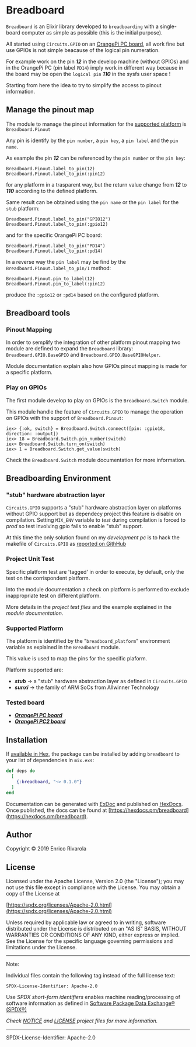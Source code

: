 # Breadboard

`Breadboard` is an Elixir library developed to `breadboarding` with a single-board computer as simple as possible (this is the initial purpose).

All started using `Circuits.GPIO` on an [OrangePi PC board](http://www.orangepi.org/orangepipc/), all work fine but use GPIOs is not simple beacause of the logical pin numeration.

For example work on the pin ***12*** in the develop machine (without GPIOs) and in the OrangePi PC (pin label `PD14`) imply work in different way because in the board may be open the `logical pin` ***110*** in the sysfs user space !

Starting from here the idea to try to simplify the access to pinout information.


## Manage the pinout map
The module to manage the pinout information for the [supported platform](#supported-platform) is `Breadboard.Pinout`

Any pin is identify by the `pin number`, a `pin key`, a `pin label` and the `pin name`.

As example the pin ***12*** can be referenced by the `pin number` or the `pin key`:

```
Breadboard.Pinout.label_to_pin(12)
Breadboard.Pinout.label_to_pin(:pin12)
```

for any platform in a trasparent way, but the return value change from ***12*** to ***110*** according to the defined platform.

Same result can be obtained using the `pin name` or the `pin label` for the `stub` platform:
```
Breadboard.Pinout.label_to_pin("GPIO12")
Breadboard.Pinout.label_to_pin(:gpio12)
```

and for the specific OrangePi PC board:

```
Breadboard.Pinout.label_to_pin("PD14")
Breadboard.Pinout.label_to_pin(:pd14)
```

In a reverse way the `pin label` may be find by the `Breadboard.Pinout.label_to_pin/1` method:

```
Breadboard.Pinout.pin_to_label(12)
Breadboard.Pinout.pin_to_label(:pin12)
```

produce the `:gpio12` or `:pd14` based on the configured platform.

## Breadboard tools

### Pinout Mapping
In order to semplify the integration of other platform pinout mapping two module are defined to expand the `Breadboard` library: `Breadboard.GPIO.BaseGPIO` and `Breadboard.GPIO.BaseGPIOHelper`.

Module documentation explain also how GPIOs pinout mapping is made for a specific platform.

### Play on GPIOs
The first module develop to play on GPIOs is the `Breadboard.Switch` module.

This module handle the feature of `Circuits.GPIO` to manage the operation on GPIOs with the support of `Breadboard.Pinout`:

```
iex> {:ok, switch} = Breadboard.Switch.connect([pin: :gpio18, direction: :output])
iex> 18 = Breadboard.Switch.pin_number(switch)
iex> Breadboard.Switch.turn_on(switch)
iex> 1 = Breadboard.Switch.get_value(switch)
```

Check the `Breadboard.Switch` module documentation for more information.

## Breadboarding Environment

### "stub" hardware abstraction layer
`Circuits.GPIO` supports a "stub" hardware abstraction layer on platforms without GPIO support but as dependecy project this feature is disable on compilation. Setting `MIX_ENV` variable to *test* during compilation is forced to *prod* so test involving gpio fails to enable "stub" support.

At this time the only solution found on my *development pc* is to hack the makefile of `Circuits.GPIO` as [reported on GithHub](https://github.com/elixir-circuits/circuits_gpio/pull/61)

### Project Unit Test
Specific platform test are 'tagged' in order to execute, by default, only the test on the corrispondent platform.

Into the module documentation a check on platform is performed to exclude inappropriate test on different platform.

More details in the *project test files* and the example explained in the *module documentation*.

### Supported Platform
The platform is identified by the "`breadboard_platform`" environment variable as explained in the `Breadboard` module.

This value is used to map the pins for the specific plaform.

Platform supported are:

* ***stub*** -> a "stub" hardware abstraction layer as defined in `Circuits.GPIO`
* ***sunxi*** -> the family of ARM SoCs from Allwinner Technology


### Tested board
- [***OrangePi PC board***](http://www.orangepi.org/orangepipc/)
- [***OrangePi PC2 board***](http://www.orangepi.org/orangepipc2/)


## Installation

If [available in Hex](https://hex.pm/docs/publish), the package can be installed
by adding `breadboard` to your list of dependencies in `mix.exs`:

```elixir
def deps do
  [
    {:breadboard, "~> 0.1.0"}
  ]
end
```

Documentation can be generated with [ExDoc](https://github.com/elixir-lang/ex_doc)
and published on [HexDocs](https://hexdocs.pm). Once published, the docs can
be found at [https://hexdocs.pm/breadboard](https://hexdocs.pm/breadboard).

## Author

Copyright © 2019 Enrico Rivarola

## License

Licensed under the Apache License, Version 2.0 (the "License");
you may not use this file except in compliance with the License.
You may obtain a copy of the License at

[https://spdx.org/licenses/Apache-2.0.html](https://spdx.org/licenses/Apache-2.0.html)

Unless required by applicable law or agreed to in writing, software
distributed under the License is distributed on an "AS IS" BASIS,
WITHOUT WARRANTIES OR CONDITIONS OF ANY KIND, either express or implied.
See the License for the specific language governing permissions and
limitations under the License.


---
Note:

Individual files contain the following tag instead of the full license text:

`SPDX-License-Identifier: Apache-2.0`

Use *SPDX short-form identifiers* enables machine reading/processing of software information as defined in [Software Package Data Exchange® (SPDX®)](https://spdx.org)


*Check [NOTICE](NOTICE) and [LICENSE](LICENSE) project files for more information.*

---


SPDX-License-Identifier: Apache-2.0

